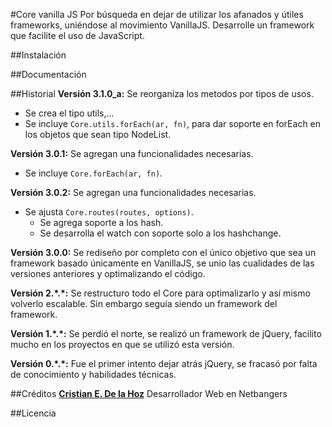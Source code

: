 #Core vanilla JS
Por búsqueda en dejar de utilizar los afanados y útiles frameworks, uniéndose al movimiento VanillaJS. Desarrolle un framework que facilite el uso de JavaScript.

##Instalación

##Documentación

##Historial
__Versión 3.1.0_a:__ Se reorganiza los metodos por tipos de usos.
-	Se crea el tipo utils,...
-	Se incluye `Core.utils.forEach(ar, fn)`, para dar soporte en forEach en los objetos que sean tipo NodeList.

__Versión 3.0.1:__ Se agregan una funcionalidades necesarias.
-	Se incluye `Core.forEach(ar, fn)`.

__Versión 3.0.2:__ Se agregan una funcionalidades necesarias.
-	Se ajusta `Core.routes(routes, options)`.
	-	Se agrega soporte a los hash.
	-	Se desarrolla el watch con soporte solo a los hashchange.

__Versión 3.0.0:__ Se rediseño por completo con el único objetivo que sea un framework basado únicamente en VanillaJS, se unio las cualidades de las versiones anteriores y optimalizando el código.

__Versión 2.\*.\*:__ Se restructuro todo el Core para optimalizarlo y así mismo volverlo escalable. Sin embargo seguía siendo un framework del framework.

__Versión 1.\*.\*:__ Se perdió el norte, se realizó un framework de jQuery, facilito mucho en los proyectos en que se utilizó esta versión.

__Versión 0.\*.\*:__ Fue el primer intento dejar atrás jQuery, se fracasó por falta de conocimiento y habilidades técnicas.

##Créditos
__[Cristian E. De la Hoz](mailto:me@yocristian.com)__ Desarrollador Web en Netbangers

##Licencia